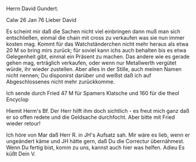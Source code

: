 Herrn David Gundert.

 Calw 26 Jan 76
Lieber David

Es scheint mir daß die Sachen nicht viel einbringen dann muß man sich entschließen, einmal die chain mit cross zu verkaufen was sie nun immer kosten mag. Kommt für das Watchständerchen nicht mehr heraus als etwa 20 M so bring mirs zurück; für soviel kann ichs auch behalten bis es etwa Gelegenheit gibt, einmal ein Präsent zu machen. Das andere wie es gerade gehen mag, erträglich verkaufen, oder wenn nur Metallwerth vergütet würde, ihr wieder zustellen. Aber alles in der Stille, auch meinen Namen nicht nennen; Du disponirst darüber und weißst daß ich auf Abgeschlossenes nicht mehr zurückkomme.

Ich sende durch Fried 47 M für Spamers Klatsche und 160 für die theol Encyclop

Hiemit Herm's Bf. Der Herr hilft ihm doch sichtlich - es freut mich ganz daß er so offen redete und die Geldsache durchfocht. Aber bitte mit Fried wieder retour!

Ich höre von Mar daß Herr R. in JH's Aufsatz sah. Mir wäre es lieb, wenn er ungeändert käme und JH hätte gern, daß Du die Correctur übernähmest. Wenn Du fertig bist, komm zu uns, kannst auch hier was helfen. Adieu  Es küßt Dein V.
